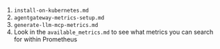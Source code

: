 1. `install-on-kubernetes.md`
2. `agentgateway-metrics-setup.md`
3. `generate-llm-mcp-metrics.md`
4. Look in the `available_metrics.md` to see what metrics you can search for within Prometheus
